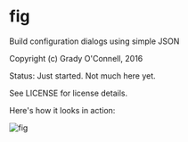 fig
===

Build configuration dialogs using simple JSON

Copyright (c) Grady O'Connell, 2016

Status: Just started. Not much here yet.

See LICENSE for license details.

Here's how it looks in action:

![fig](https://i.imgur.com/tDTALdh.png)

